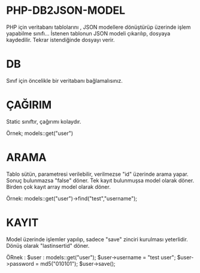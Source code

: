 # PHP-DB2JSON-MODEL
PHP için  veritabanı tablolarını , JSON modellere dönüştürüp üzerinde işlem yapabilme sınıfı...
İstenen tablonun JSON modeli çıkarılıp, dosyaya kaydedilir. Tekrar istendiğinde dosyayı verir.

# DB
Sınıf için öncelikle bir veritabanı bağlamalısınız.


# ÇAĞIRIM
Static sınıftır, çağırımı kolaydır.

Örnek;
models::get("user")

# ARAMA
Tablo sütün, parametresi verilebilir, verilmezse "id" üzerinde arama yapar. 
Sonuç bulunmazsa "false" döner.
Tek kayıt bulunmuşsa model olarak döner.
Birden çok kayıt array model olarak döner.

Örnek:
models::get("user")->find("test","username");

# KAYIT
Model üzerinde işlemler yapılıp, sadece "save" zinciri kurulması yeterlidir. 
Dönüş olarak "lastinsertid" döner.

ÖRnek :
$user : models::get("user");
$user->username = "test user";
$user->password = md5("010101");
$user->save();
